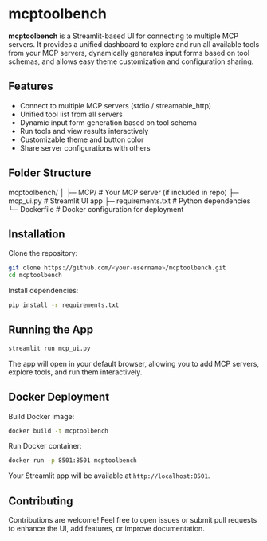 # mcptoolbench

**mcptoolbench** is a Streamlit-based UI for connecting to multiple MCP servers. It provides a unified dashboard to explore and run all available tools from your MCP servers, dynamically generates input forms based on tool schemas, and allows easy theme customization and configuration sharing.

## Features

- Connect to multiple MCP servers (stdio / streamable_http)
- Unified tool list from all servers
- Dynamic input form generation based on tool schema
- Run tools and view results interactively
- Customizable theme and button color
- Share server configurations with others

## Folder Structure

mcptoolbench/
│
├─ MCP/                 # Your MCP server (if included in repo)
├─ mcp_ui.py            # Streamlit UI app
├─ requirements.txt     # Python dependencies
└─ Dockerfile           # Docker configuration for deployment

## Installation

Clone the repository:

```bash
git clone https://github.com/<your-username>/mcptoolbench.git
cd mcptoolbench
```

Install dependencies:

```bash
pip install -r requirements.txt
```


## Running the App
```bash
streamlit run mcp_ui.py
```

The app will open in your default browser, allowing you to add MCP servers, explore tools, and run them interactively.

## Docker Deployment

Build Docker image:

```bash
docker build -t mcptoolbench
```

Run Docker container:
```bash
docker run -p 8501:8501 mcptoolbench
```

Your Streamlit app will be available at ```http://localhost:8501```.

## Contributing

Contributions are welcome! Feel free to open issues or submit pull requests to enhance the UI, add features, or improve documentation.
